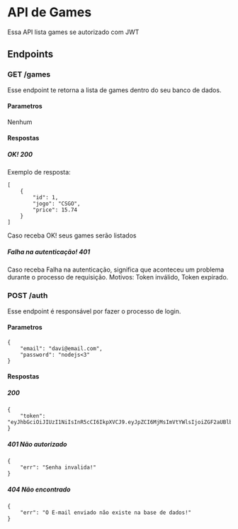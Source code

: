 # API de Games
Essa API lista games se autorizado com JWT
## Endpoints
### GET /games
Esse endpoint te retorna a lista de games dentro do seu banco de dados.
#### Parametros
Nenhum
#### Respostas
##### OK! 200
Exemplo de resposta:
```
[
    {
        "id": 1,
        "jogo": "CSGO",
        "price": 15.74
    }
]
```
Caso receba OK! seus games serão listados
##### Falha na autenticação! 401
Caso receba Falha na autenticação, significa que aconteceu um problema durante o processo de requisição. Motivos: Token inválido, Token expirado.

### POST /auth
Esse endpoint é responsável por fazer o processo de login.
#### Parametros
```
{
    "email": "davi@email.com",
    "password": "nodejs<3" 
}
```
#### Respostas 
##### 200
``` 
{
    "token": "eyJhbGciOiJIUzI1NiIsInR5cCI6IkpXVCJ9.eyJpZCI6MjMsImVtYWlsIjoiZGF2aUBlbWFpbC5jb20iLCJpYXQiOjE2ODQ4NzA2NDMsImV4cCI6MTY4NTA0MzQ0M30.3fgw5DVF00_w7LwXr7CavFop_5RuVJyvBo8_6oDzvuk"
}
```
##### 401 Não autorizado
```
{
    "err": "Senha invalida!"
}
```
##### 404 Não encontrado
```
{
    "err": "O E-mail enviado não existe na base de dados!"
}
```
